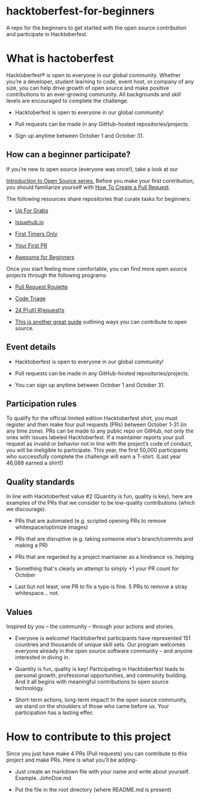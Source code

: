 # hacktoberfest-for-beginners
A repo for the beginners to get started with the open source contribution and participate in Hacktoberfest.


# What is hactoberfest

Hacktoberfest® is open to everyone in our global community. Whether you’re a developer, student learning to code, event host, or company of any size, you can help drive growth of open source and make positive contributions to an ever-growing community. All backgrounds and skill levels are encouraged to complete the challenge.

 * Hacktoberfest is open to everyone in our global community!

 * Pull requests can be made in any GitHub-hosted repositories/projects.
 * Sign up anytime between October 1 and October 31.

## How can a beginner participate?

If you’re new to open source (everyone was once!), take a look at our

[Introduction to Open Source series.](https://www.digitalocean.com/community/tutorial_series/an-introduction-to-open-source)
Before you make your first contribution, you should familiarize yourself with [How To Create a Pull Request](https://www.digitalocean.com/community/tutorials/how-to-create-a-pull-request-on-github).

The following resources share repositories that curate tasks for beginners:

* [Up For Grabs](https://up-for-grabs.net/#/)

* [Issuehub.io](http://issuehub.io/)

* [First Timers Only](https://www.firsttimersonly.com/)

* [Your First PR](http://yourfirstpr.github.io/)

* [Awesome for Beginners](https://github.com/mungell/awesome-for-beginners)

Once you start feeling more comfortable, you can find more open source projects through the following programs:

* [Pull Request Roulette](http://www.pullrequestroulette.com/)

* [Code Triage](https://www.codetriage.com/)

* [24 P[ull] R[equest]s](https://24pullrequests.com/)

* [This is another great guide](https://opensource.guide/how-to-contribute/) outlining ways you can contribute to open source.

## Event details

* Hacktoberfest is open to everyone in our global community!

* Pull requests can be made in any GitHub-hosted repositories/projects.

* You can sign up anytime between October 1 and October 31.

## Participation rules

To qualify for the official limited edition Hacktoberfest shirt, you must register and then make four pull requests (PRs) between October 1-31 (in any time zone). PRs can be made to any public repo on GitHub, not only the ones with issues labeled Hacktoberfest. If a maintainer reports your pull request as invalid or behavior not in line with the project’s code of conduct, you will be ineligible to participate. This year, the first 50,000 participants who successfully complete the challenge will earn a T-shirt. (Last year 46,088 earned a shirt!)

## Quality standards

In line with Hacktoberfest value #2 (Quantity is fun, quality is key), here are examples of the PRs that we consider to be low-quality contributions (which we discourage).

* PRs that are automated (e.g. scripted opening PRs to remove whitespace/optimize images)

* PRs that are disruptive (e.g. taking someone else's branch/commits and making a PR)

* PRs that are regarded by a project maintainer as a hindrance vs. helping

* Something that's clearly an attempt to simply +1 your PR count for October

* Last but not least, one PR to fix a typo is fine. 5 PRs to remove a stray whitespace... not.

## Values

Inspired by you – the community – through your actions and stories.

* Everyone is welcome! Hacktoberfest participants have represented 151 countries and thousands of unique skill sets. Our program welcomes everyone already in the open source software community – and anyone interested in diving in.

* Quantity is fun, quality is key! Participating in Hacktoberfest leads to personal growth, professional opportunities, and community building. And it all begins with meaningful contributions to open source technology.

* Short-term actions, long-term impact! In the open source community, we stand on the shoulders of those who came before us. Your participation has a lasting effec

# How to contribute to this project

Since you just have make 4 PRs (Pull requests) you can contribute to this project and make PRs. 
Here is what you'll be adding-

* Just create an markdown file with your name and write about yourself. Example. JohnDoe.md

* Put the file in the root directory (where README.md is present)
